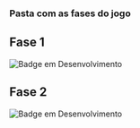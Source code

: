 ### Pasta com as fases do jogo

## Fase 1 
![Badge em Desenvolvimento](http://img.shields.io/static/v1?label=STATUS&message=DEMO&color=0000ff&style=for-the-badge)

## Fase 2
![Badge em Desenvolvimento](http://img.shields.io/static/v1?label=STATUS&message=EM%20DESENVOLVIMENTO&color=ffa500&style=for-the-badge)

<!---
Cores: 
    Azul: Demo; (054f77- escuro e 0000ff-claro)
    Verde: Pronta; (008000- verde escuro e 00ff00- verde limão)
    Laranja: Em Desevolvimento; (ffa500)
--->
